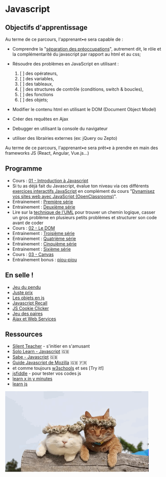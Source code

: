 # Javascript

## Objectifs d'apprentissage

Au terme de ce parcours, l'apprenant•e sera capable de :

- Comprendre la "[séparation des préoccupations](https://fr.wikipedia.org/wiki/S%C3%A9paration_des_pr%C3%A9occupations)", autrement dit, le rôle et la complémentarité du javascript par rapport au html et au css;
- Résoudre des problèmes en JavaScript en utilisant : 
   1. [ ]  des opérateurs, 
   2. [ ] des variables, 
   3. [ ] des tableaux, 
   4. [ ] des structures de contrôle (conditions, switch & boucles), 
   5. [ ] des fonctions 
   6. [ ] des objets;
 
- Modifier le contenu html en utilisant le DOM (Document Object Model)
- Créer des requêtes en Ajax
- Debugger en utilisant la console du navigateur
- utiliser des librairies externes (ex: jQuery ou Zepto)

Au terme de ce parcours, l'apprenant•e sera prêt•e à prendre en main des frameworks JS (React, Angular, Vue.js...)

## Programme

- Cours : [01 - Introduction à Javascript](https://docs.google.com/presentation/d/156vrNVBSOSy_YdHRKbaoqXfr3GALC2dtZFbaU-pR5eI/edit?usp=sharing)
- Si tu as déjà fait du Javascript, évalue ton niveau via ces différents [exercices interactifs JavaScript](http://odyssey.sdlm.be/) en complément du cours "[Dynamisez vos sites web avec JavaScript (OpenClassrooms)](https://openclassrooms.com/courses/dynamisez-vos-sites-web-avec-javascript)".
- Entrainement : [Première série](js-exercises-base1)
- Entrainement : [Deuxième série](js-exercices-base2.md)
- Lire sur la [technique de l'UML](https://github.com/becodeorg/BeCode/wiki/Trouver-le-chemin-logique-:-notions-d'UML) pour trouver un chemin logique, casser un gros problème en plusieurs petits problèmes et structurer son code avant de coder
- Cours : [02 - Le DOM](https://docs.google.com/presentation/d/1zcucIJ-y8xyT5rjCE5hpPjBWq-RjIBusuXvIygfnqPQ/edit?usp=sharing)
- Entrainement : [Troisième série](js-exercises-base3)
- Entrainement : [Quatrième série](js-exercises-base4)
- Entrainement : [Cinquième série](js-exercises-base5)
- Entrainement : [Sixième série](js-exercises-base6)
- Cours : [03 - Canvas](https://docs.google.com/presentation/d/1YbA9I-SbCs5Vpz4xAPf5QvJGpfSt88GYmSKSeFIjE6U/edit?usp=sharing)
- Entraînement bonus : [piou-piou](canvas.md)

## En selle !

- [Jeu du pendu](pendu.md)
- [Juste prix](justeprix.md)
- [Les objets en js](objetsenjs.md)
- [Javascript Recall](recall)
- [JS Cookie Clicker](cookie-clicker)
- [Jeu des paires](jeu-des-paires)
- [Ajax et Web Services](./js-exercises-ajax-webservice/readme.md)


## Ressources
- [Silent Teacher](http://silentteacher.toxicode.fr/) - s'initier en s'amusant
- [Solo Learn - Javascript](https://www.sololearn.com/Course/JavaScript/) :uk:
- [Sabe - Javascript](https://sabe.io/classes/javascript) :uk:
- [Guide Javascript de Mozilla](https://developer.mozilla.org/fr/docs/Web/JavaScript/Guide/Apropos) :uk: :fr:
- et comme toujours [w3schools](https://www.w3schools.com/js/default.asp) et ses [Try it!]
- [jsfiddle](https://jsfiddle.net/) - pour tester vos codes js
- [learn x in y minutes](https://learnxinyminutes.com/docs/javascript/)
- [learn js](http://www.learn-js.org/)

![2 cats](2cats.gif)
